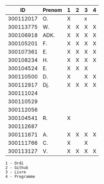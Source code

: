 

|  ID        | Prenom              |1|2|3|4|
|------------|---------------------|-|-|-|-|
|300112017   | O.                  |X| |x| | * Pas sur la liste 
|300113775   | W.                  |X|X|X|X|
|300106918   | ADK.                |X|X|X|X|
|300105201   | F.                  |X|X|X|X|
|300107361   | E.                  |X|X|X|X|
|300108234   | H.                  |X|X|X|X|
|300104524   | E.                  |X|X|X| |
|300110500   | D.                  |X| |X|X|
|300112917   | Dj.                 |X|X|X|X|
|300111024   |                     | | | | |
|300110529   |                     | | | | |
|300112056   |                     | | | | |
|300104541   | R.                  |X| | | |
|300112687   |                     | | | | |
|300111671   | A.                  |X|X|X|X|
|300111766   | C.                  |X| |X| |
|300113127   | V.                  |X|X|X|X|


```
1 - Ordi
2 - Github
3 - Livre
4 - Programme
```
